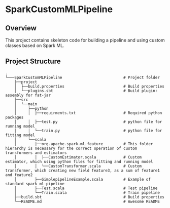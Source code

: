 # SparkCustomMLPipeline

## Overview

This project contains skeleton code for building a pipeline and using custom classes based on Spark ML.

## Project Structure

    .
    └───SparkCustomMLPipeline                           # Project folder
        ├──project
        │  ├──build.properties                          # Build properties
        │  └──plugins.sbt                               # Build plugin: assembly for fat-jar              
        ├──src
        │  └──main
        │     ├──python
        │     │  ├──requirments.txt                     # Required python packages
        │     │  ├──test.py                             # python file for running model
        │     │  └──train.py                            # python file for fitting model
        │     └──scala
        │        ├──org.apache.spark.ml.feature         # This folder hierarchy is necessary for the correct operation of custom transformers and estimators
        │        │  ├──CustomEstimator.scala            # Custom estimator, which using python files for fitting and running model
        │        │  └──CustomTransformer.scala          # Custom transformer, which creating new field feature3, as a sum of feature1 and feature2
        │        ├──SimplepipelineExample.scala         # Example of standard spark ml-pipeline
        │        ├──Test.scala                          # Test pipeline
        │        └──Train.scala                         # Train pipeline 
        ├──build.sbt                                    # Build properties   
        └──README.md                                    # Awesome README

